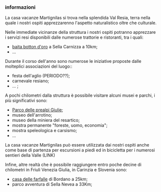### informazioni

La casa vacanze Martignilas si trova nella splendida Val Resia, terra nella quale i nostri ospiti apprezzarenno l'aspetto naturalistico oltre che culturale.

Nelle immediate vicinanze della struttura i nostri ospiti potranno apprezzare i servizi resi disponibili dalle numerose trattorie e ristoranti, tra i quali:

* [baita botton d'oro](http://www.baitabottondororesia.com/ "sito della baita sul lago") a Sella Carnizza a 10km;
* ...

Durante il corso dell'anno sono numerose le iniziative proposte dalle molteplici associazioni del luogo::

* festa dell'aglio (PERIODO??);
* carnevale resiano;
* ... ;

A pochi chilometri dalla struttura è possibile visitare alcuni musei e parchi, i più significativi sono:

* [Parco delle prealpi Giulie](http://www.parcoprealpigiulie.it/ "sito del parco");
* museo dell'arrotino;
* museo della miniera del resartico;
* mostra permanente "foreste, uomo, economia";
* mostra speleologica e carsismo;
* ...

La casa vacanze Martignilas può essere utilizzata dai nostri ospiti anche come base di partenza per escursioni a piedi ed in bicicletta per i numerosi sentieri della Valle (LINK)

Infine, altre realtà che è possibile raggiungere entro poche decine di chilometri in Friuli Venezia Giulia, in Carinzia e Slovenia sono:

* [casa delle farfalle](http://www.farfalledibordano.it/ "sito della casa delle farfalle") di Bordano a 25km;
* parco avventura di Sella Nevea a 33Km;
